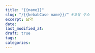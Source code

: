 ```yaml
---
title: "{{name}}"
slug: "/{{kebabCase name}}/" #고유 주소
excerpt: 요약
date:
last_modified_at:
draft: true
tags:
categories:
---
```

